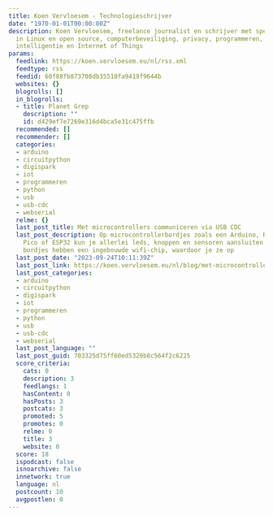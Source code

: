 ```yaml
---
title: Koen Vervloesem - Technologieschrijver
date: "1970-01-01T00:00:00Z"
description: Koen Vervloesem, freelance journalist en schrijver met specialisatie
  in Linux en open source, computerbeveiliging, privacy, programmeren, kunstmatige
  intelligentie en Internet of Things
params:
  feedlink: https://koen.vervloesem.eu/nl/rss.xml
  feedtype: rss
  feedid: 60f88fb873708db35510fa9419f9644b
  websites: {}
  blogrolls: []
  in_blogrolls:
  - title: Planet Grep
    description: ""
    id: d429ef7e7269e316d4bca5e31c475ffb
  recommended: []
  recommender: []
  categories:
  - arduino
  - circuitpython
  - digispark
  - iot
  - programmeren
  - python
  - usb
  - usb-cdc
  - webserial
  relme: {}
  last_post_title: Met microcontrollers communiceren via USB CDC
  last_post_description: Op microcontrollerbordjes zoals een Arduino, Raspberry Pi
    Pico of ESP32 kun je allerlei leds, knoppen en sensoren aansluiten. Veel van die
    bordjes hebben een ingebouwde wifi-chip, waardoor je ze op
  last_post_date: "2023-09-24T10:11:39Z"
  last_post_link: https://koen.vervloesem.eu/nl/blog/met-microcontrollers-communiceren-via-usb-cdc/
  last_post_categories:
  - arduino
  - circuitpython
  - digispark
  - iot
  - programmeren
  - python
  - usb
  - usb-cdc
  - webserial
  last_post_language: ""
  last_post_guid: 703325d75ff60ed5320b8c564f2c6225
  score_criteria:
    cats: 0
    description: 3
    feedlangs: 1
    hasContent: 0
    hasPosts: 3
    postcats: 3
    promoted: 5
    promotes: 0
    relme: 0
    title: 3
    website: 0
  score: 18
  ispodcast: false
  isnoarchive: false
  innetwork: true
  language: nl
  postcount: 10
  avgpostlen: 0
---
```

